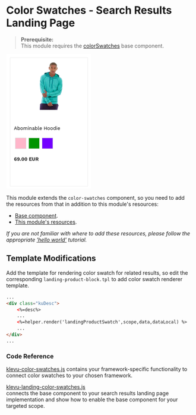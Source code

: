 # Color Swatches - Search Results Landing Page

> **Prerequisite:**  
> This module requires the [colorSwatches](/components/color-swatches) base component.  

![Search-landing color swatches](/modules/color-swatches/images/image001.png)

This module extends the `color-swatches` component, so you need to
add the resources from that in addition to this module's resources:

- [Base component](/components/color-swatches/resources).
- [This module's resources](/modules/color-swatches/landing/resources).

_If you are not familiar with where to add these resources,
please follow the appropriate ['hello world'](/getting-started/1-hello-world) tutorial._

## Template Modifications

Add the template for rendering color swatch for related results,
so edit the corresponding `landing-product-block.tpl` to add color swatch renderer template.

```html
...
<div class="kuDesc">
    <%=desc%>
    ...
    <%=helper.render('landingProductSwatch',scope,data,dataLocal) %>
    ...
</div>
...
```

### Code Reference

[klevu-color-swatches.js](/components/color-swatches/resources/assets/js/klevu-color-swatches.js)
contains your framework-specific functionality to connect color swatches to your chosen framework.  

[klevu-landing-color-swatches.js](/modules/color-swatches/landing/resources/assets/js/klevu-landing-color-swatches.js)  
connects the base component to your search results landing page implementation
and show how to enable the base component for your targeted scope. 